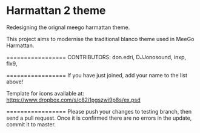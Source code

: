 Harmattan 2 theme
=================

Redesigning the orignal meego harmattan theme.

This project aims to modernise the traditional blanco theme used in MeeGo Harmattan.

=================
CONTRIBUTORS:
don.edri,
DJJonosound,
inxp,
flx9,

=================
If you have just joined, add your name to the list above!

Template for icons available at:
https://www.dropbox.com/s/c82i1pgszwi9p8s/ex.psd

=================
Please push your changes to testing branch, then send a pull request. Once it is confirmed there are no errors in the update, commit it to master.
